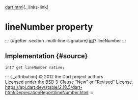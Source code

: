 [dart:html](../../dart-html/dart-html-library){._links-link}

lineNumber property
===================

::: {#getter .section .multi-line-signature}
[int](../../dart-core/int-class)? lineNumber
:::

Implementation {#source}
--------------

``` {.language-dart data-language="dart"}
int? get lineNumber native;
```

::: {._attribution}
© 2012 the Dart project authors\
Licensed under the BSD 3-Clause \"New\" or \"Revised\" License.\
<https://api.dart.dev/stable/2.18.5/dart-html/DeprecationReport/lineNumber.html>
:::
